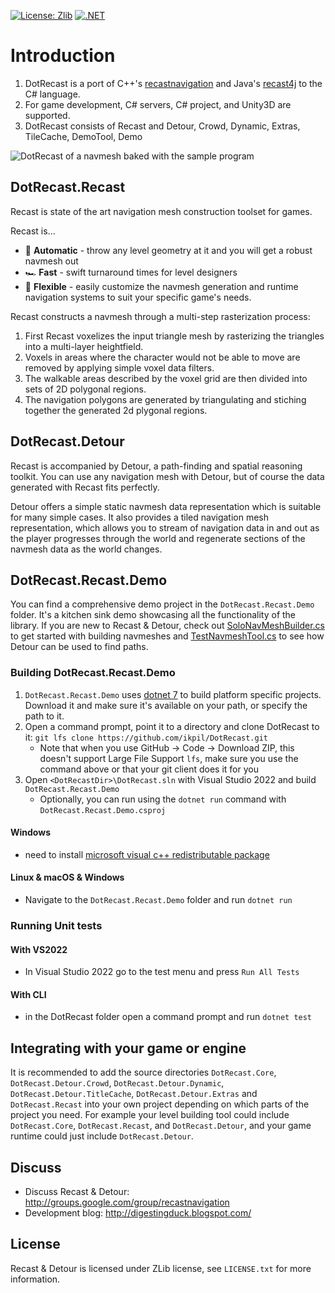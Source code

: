 [![License: Zlib](https://img.shields.io/badge/License-Zlib-lightgrey.svg)](https://opensource.org/licenses/Zlib)
[![.NET](https://github.com/ikpil/DotRecast/actions/workflows/dotnet.yml/badge.svg)](https://github.com/ikpil/DotRecast/actions/workflows/dotnet.yml)

# Introduction
1. DotRecast is a port of C++'s [recastnavigation](https://github.com/recastnavigation/recastnavigation) and Java's [recast4j](https://github.com/ppiastucki/recast4j) to the C# language.
2. For game development, C# servers, C# project, and Unity3D are supported.
3. DotRecast consists of Recast and Detour, Crowd, Dynamic, Extras, TileCache, DemoTool, Demo

![DotRecast of a navmesh baked with the sample program](/resources/screenshot.png?raw=true)

## DotRecast.Recast

Recast is state of the art navigation mesh construction toolset for games.

Recast is...
* 🤖 **Automatic** - throw any level geometry at it and you will get a robust navmesh out
* 🏎️ **Fast** - swift turnaround times for level designers
* 🧘 **Flexible** - easily customize the navmesh generation and runtime navigation systems to suit your specific game's needs.

Recast constructs a navmesh through a multi-step rasterization process:

1. First Recast voxelizes the input triangle mesh by rasterizing the triangles into a multi-layer heightfield.
2. Voxels in areas where the character would not be able to move are removed by applying simple voxel data filters.
3. The walkable areas described by the voxel grid are then divided into sets of 2D polygonal regions.
4. The navigation polygons are generated by triangulating and stiching together the generated 2d plygonal regions.

## DotRecast.Detour

Recast is accompanied by Detour, a path-finding and spatial reasoning toolkit. You can use any navigation mesh with Detour, but of course the data generated with Recast fits perfectly.

Detour offers a simple static navmesh data representation which is suitable for many simple cases.  It also provides a tiled navigation mesh representation, which allows you to stream of navigation data in and out as the player progresses through the world and regenerate sections of the navmesh data as the world changes.

## DotRecast.Recast.Demo

You can find a comprehensive demo project in the `DotRecast.Recast.Demo` folder. It's a kitchen sink demo showcasing all the functionality of the library. If you are new to Recast & Detour, check out [SoloNavMeshBuilder.cs](/src/DotRecast.Recast.Demo/Builder/SoloNavMeshBuilder.cs) to get started with building navmeshes and [TestNavmeshTool.cs](/src/DotRecast.Recast.Demo/Tools/TestNavmeshTool.cs) to see how Detour can be used to find paths.

### Building DotRecast.Recast.Demo

1. `DotRecast.Recast.Demo` uses [dotnet 7](https://dotnet.microsoft.com/) to build platform specific projects. Download it and make sure it's available on your path, or specify the path to it.
2. Open a command prompt, point it to a directory and clone DotRecast to it: `git lfs clone https://github.com/ikpil/DotRecast.git`
   - Note that when you use GitHub -> Code -> Download ZIP, this doesn't support Large File Support ```lfs```, make sure you use the command above or that your git client does it for you
3. Open `<DotRecastDir>\DotRecast.sln` with Visual Studio 2022 and build `DotRecast.Recast.Demo`
   - Optionally, you can run using the `dotnet run` command with `DotRecast.Recast.Demo.csproj`

#### Windows

- need to install [microsoft visual c++ redistributable package](https://learn.microsoft.com/en-us/cpp/windows/latest-supported-vc-redist)

#### Linux & macOS & Windows

- Navigate to the `DotRecast.Recast.Demo` folder and run `dotnet run`

### Running Unit tests

#### With VS2022

- In Visual Studio 2022 go to the test menu and press `Run All Tests` 

#### With CLI

- in the DotRecast folder open a command prompt and run `dotnet test`

## Integrating with your game or engine

It is recommended to add the source directories `DotRecast.Core`, `DotRecast.Detour.Crowd`, `DotRecast.Detour.Dynamic`, `DotRecast.Detour.TitleCache`, `DotRecast.Detour.Extras` and `DotRecast.Recast` into your own project depending on which parts of the project you need. For example your level building tool could include `DotRecast.Core`, `DotRecast.Recast`, and `DotRecast.Detour`, and your game runtime could just include `DotRecast.Detour`.

## Discuss

- Discuss Recast & Detour: http://groups.google.com/group/recastnavigation
- Development blog: http://digestingduck.blogspot.com/

## License

Recast & Detour is licensed under ZLib license, see `LICENSE.txt` for more information.
